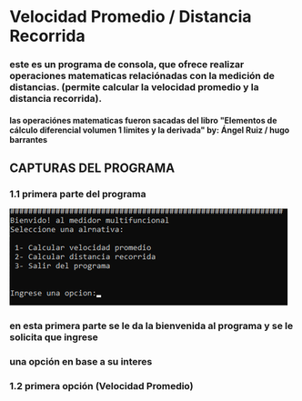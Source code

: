 # Velocidad Promedio / Distancia Recorrida

### este es un programa de consola, que ofrece realizar operaciones matematicas relaciónadas con la medición de distancias. (permite calcular la velocidad promedio y la distancia recorrida).

#### las operaciónes matematicas fueron sacadas del libro "Elementos de cálculo diferencial volumen 1 limites y la derivada" by: Ángel Ruiz / hugo barrantes

## CAPTURAS DEL PROGRAMA

### 1.1 primera parte del programa 
![PrimerBucle](capturas\PrimerBucle.png)

### en esta primera parte se le da la bienvenida al programa y se le solicita que ingrese
### una opción en base a su interes

### 1.2 primera opción (Velocidad Promedio)




